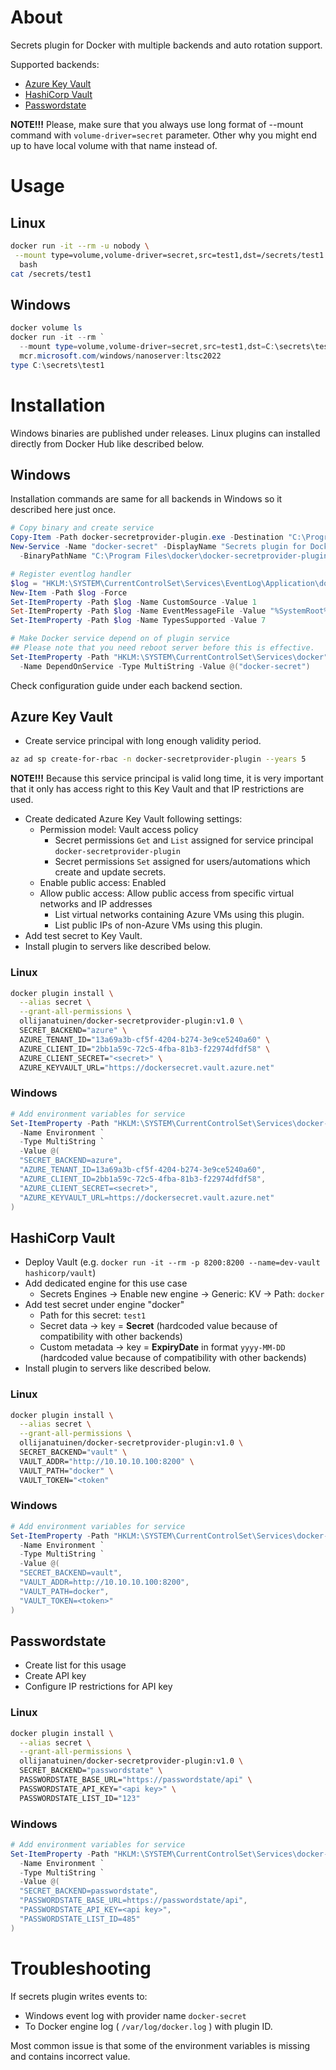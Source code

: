 # About
Secrets plugin for Docker with multiple backends and auto rotation support.

Supported backends:
* [Azure Key Vault](https://azure.microsoft.com/en-us/products/key-vault/)
* [HashiCorp Vault](https://www.hashicorp.com/en/products/vault)
* [Passwordstate](https://www.clickstudios.com.au/passwordstate.aspx)

**NOTE!!!** Please, make sure that you always use long format of --mount command with `volume-driver=secret` parameter.
Other why you might end up to have local volume with that name instead of.

# Usage
## Linux
```bash
docker run -it --rm -u nobody \
 --mount type=volume,volume-driver=secret,src=test1,dst=/secrets/test1 \
  bash
cat /secrets/test1
```

## Windows
```powershell
docker volume ls
docker run -it --rm `
  --mount type=volume,volume-driver=secret,src=test1,dst=C:\secrets\test1 `
  mcr.microsoft.com/windows/nanoserver:ltsc2022
type C:\secrets\test1
```

# Installation
Windows binaries are published under releases. Linux plugins can installed directly from Docker Hub like described below.

## Windows
Installation commands are same for all backends in Windows so it described here just once.
```powershell
# Copy binary and create service
Copy-Item -Path docker-secretprovider-plugin.exe -Destination "C:\Program Files\docker"
New-Service -Name "docker-secret" -DisplayName "Secrets plugin for Docker" `
  -BinaryPathName "C:\Program Files\docker\docker-secretprovider-plugin.exe" -StartupType Automatic

# Register eventlog handler
$log = "HKLM:\SYSTEM\CurrentControlSet\Services\EventLog\Application\docker-secret"
New-Item -Path $log -Force
Set-ItemProperty -Path $log -Name CustomSource -Value 1
Set-ItemProperty -Path $log -Name EventMessageFile -Value "%SystemRoot%\System32\EventCreate.exe"
Set-ItemProperty -Path $log -Name TypesSupported -Value 7

# Make Docker service depend on of plugin service
## Please note that you need reboot server before this is effective.
Set-ItemProperty -Path "HKLM:\SYSTEM\CurrentControlSet\Services\docker" `
  -Name DependOnService -Type MultiString -Value @("docker-secret")
```
Check configuration guide under each backend section.


## Azure Key Vault
* Create service principal with long enough validity period.
```bash
az ad sp create-for-rbac -n docker-secretprovider-plugin --years 5
```
**NOTE!!!** Because this service principal is valid long time, it is very important that it only has access right to this Key Vault and that IP restrictions are used.

* Create dedicated Azure Key Vault following settings:
  * Permission model: Vault access policy
    * Secret permissions `Get` and `List` assigned for service principal `docker-secretprovider-plugin`
    * Secret permissions `Set` assigned for users/automations which create and update secrets.
  * Enable public access: Enabled
  * Allow public access: Allow public access from specific virtual networks and IP addresses
    * List virtual networks containing Azure VMs using this plugin.
    * List public IPs of non-Azure VMs using this plugin.
* Add test secret to Key Vault.
* Install plugin to servers like described below.

### Linux
```bash
docker plugin install \
  --alias secret \
  --grant-all-permissions \
  ollijanatuinen/docker-secretprovider-plugin:v1.0 \
  SECRET_BACKEND="azure" \
  AZURE_TENANT_ID="13a69a3b-cf5f-4204-b274-3e9ce5240a60" \
  AZURE_CLIENT_ID="2bb1a59c-72c5-4fba-81b3-f22974dfdf58" \
  AZURE_CLIENT_SECRET="<secret>" \
  AZURE_KEYVAULT_URL="https://dockersecret.vault.azure.net"
```

### Windows
```powershell
# Add environment variables for service
Set-ItemProperty -Path "HKLM:\SYSTEM\CurrentControlSet\Services\docker-secret" `
  -Name Environment `
  -Type MultiString `
  -Value @(
  "SECRET_BACKEND=azure",
  "AZURE_TENANT_ID=13a69a3b-cf5f-4204-b274-3e9ce5240a60",
  "AZURE_CLIENT_ID=2bb1a59c-72c5-4fba-81b3-f22974dfdf58",
  "AZURE_CLIENT_SECRET=<secret>",
  "AZURE_KEYVAULT_URL=https://dockersecret.vault.azure.net"
)
```

## HashiCorp Vault
* Deploy Vault (e.g. `docker run -it --rm -p 8200:8200 --name=dev-vault hashicorp/vault`)
* Add dedicated engine for this use case
  * Secrets Engines -> Enable new engine -> Generic: KV -> Path: `docker`
* Add test secret under engine "docker"
  * Path for this secret: `test1`
  * Secret data -> key = **Secret** (hardcoded value because of compatibility with other backends)
  * Custom metadata -> key = **ExpiryDate** in format `yyyy-MM-DD` (hardcoded value because of compatibility with other backends)
* Install plugin to servers like described below.

### Linux
```bash
docker plugin install \
  --alias secret \
  --grant-all-permissions \
  ollijanatuinen/docker-secretprovider-plugin:v1.0 \
  SECRET_BACKEND="vault" \
  VAULT_ADDR="http://10.10.10.100:8200" \
  VAULT_PATH="docker" \
  VAULT_TOKEN="<token"
```

### Windows
```powershell
# Add environment variables for service
Set-ItemProperty -Path "HKLM:\SYSTEM\CurrentControlSet\Services\docker-secret" `
  -Name Environment `
  -Type MultiString `
  -Value @(
  "SECRET_BACKEND=vault",
  "VAULT_ADDR=http://10.10.10.100:8200",
  "VAULT_PATH=docker",
  "VAULT_TOKEN=<token>"
)
```


## Passwordstate
* Create list for this usage
* Create API key
* Configure IP restrictions for API key

### Linux
```bash
docker plugin install \
  --alias secret \
  --grant-all-permissions \
  ollijanatuinen/docker-secretprovider-plugin:v1.0 \
  SECRET_BACKEND="passwordstate" \
  PASSWORDSTATE_BASE_URL="https://passwordstate/api" \
  PASSWORDSTATE_API_KEY="<api key>" \
  PASSWORDSTATE_LIST_ID="123"
```

### Windows
```powershell
# Add environment variables for service
Set-ItemProperty -Path "HKLM:\SYSTEM\CurrentControlSet\Services\docker-secret" `
  -Name Environment `
  -Type MultiString `
  -Value @(
  "SECRET_BACKEND=passwordstate",
  "PASSWORDSTATE_BASE_URL=https://passwordstate/api",
  "PASSWORDSTATE_API_KEY=<api key>",
  "PASSWORDSTATE_LIST_ID=485"
)
```

# Troubleshooting
If secrets plugin writes events to:
* Windows event log with provider name `docker-secret`
* To Docker engine log ( `/var/log/docker.log` ) with plugin ID.

Most common issue is that some of the environment variables is missing and contains incorrect value.
